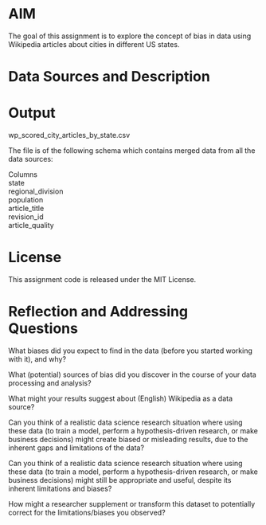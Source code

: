 # AIM

The goal of this assignment is to explore the concept of bias in data using Wikipedia articles about cities in different US states.

# Data Sources and Description

# Output

wp_scored_city_articles_by_state.csv

The file is of the following schema which contains merged data from all the data sources:

Columns
<br> state
<br> regional_division
<br> population
<br> article_title
<br>revision_id
<br>article_quality



# License

This assignment code is released under the MIT License.

# Reflection and Addressing Questions

What biases did you expect to find in the data (before you started working with it), and why?

What (potential) sources of bias did you discover in the course of your data processing and analysis?

What might your results suggest about (English) Wikipedia as a data source?

Can you think of a realistic data science research situation where using these data (to train a model, perform a hypothesis-driven research, or make business decisions) might create biased or misleading results, due to the inherent gaps and limitations of the data?

Can you think of a realistic data science research situation where using these data (to train a model, perform a hypothesis-driven research, or make business decisions) might still be appropriate and useful, despite its inherent limitations and biases?

How might a researcher supplement or transform this dataset to potentially correct for the limitations/biases you observed?

